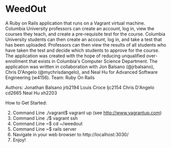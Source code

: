 WeedOut
=======

A Ruby on Rails application that runs on a Vagrant virtual machine. Columbia University professors can create an account, log in, view the courses they teach, and create a pre-requisite test for the course. Columbia University students can then create an account, log in, and take a test that has been uploaded. Professors can then view the results of all students who have taken the test and decide which students to approve for the course. The application was created with the hope of reducing unqualified over-enrollment that exists in Columbia's Computer Science Department. The application was written in collaboration with Jon Balsano (@jrbalsano), Chris D'Angelo (@mychrisdangelo), and Neal Hu for Advanced Software Engineering (w4156).
Team: 
Ruby On Rails

Authors:
Jonathan Balsano jrb2194
Louis Croce ljc2154
Chris D'Angelo cd2665
Neal Hu xh2203

How to Get Started:

2. Command Line ./vagrant$ vagrant up (see http://www.vagrantup.com)
3. Command Line ./$ vagrant ssh
4. Command Line ~$ cd ~/weedout
5. Command Line ~$ rails server
6. Navigate in your web browser to http://localhost:3030/
7. Enjoy!

